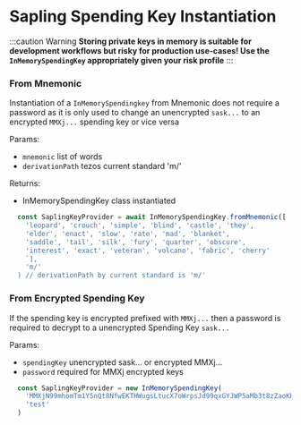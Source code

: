 # Sapling Spending Key Instantiation

:::caution Warning
**Storing private keys in memory is suitable for development workflows but risky for
production use-cases! Use the `InMemorySpendingKey` appropriately given your risk profile**
:::

### From Mnemonic

Instantiation of a `InMemorySpendingkey` from Mnemonic does not require a password as it is only used to change an unencrypted `sask...` to an encrypted `MMXj...` spending key or vice versa

Params:
  - `mnemonic` list of words
  - `derivationPath` tezos current standard 'm/'

Returns: 
  - InMemorySpendingKey class instantiated



```js
  const SaplingKeyProvider = await InMemorySpendingKey.fromMnemonic([
    'leopard', 'crouch', 'simple', 'blind', 'castle', 'they', 
    'elder', 'enact', 'slow', 'rate', 'mad', 'blanket', 
    'saddle', 'tail', 'silk', 'fury', 'quarter', 'obscure', 
    'interest', 'exact', 'veteran', 'volcano', 'fabric', 'cherry'
    `],
    'm/'
  ) // derivationPath by current standard is 'm/'

```

### From Encrypted Spending Key

If the spending key is encrypted prefixed with `MMXj...` then a password is required to decrypt to a unencrypted Spending Key `sask...`

Params: 
  - `spendingKey` unencrypted sask... or encrypted MMXj...
  - `password` required for MMXj encrypted keys

```js
  const SaplingKeyProvider = new InMemorySpendingKey(
    'MMXjN99mhomTm1Y5nQt8NfwEKTHWugsLtucX7oWrpsJd99qxGYJWP5aMb3t8zZaoKHQ898bLu9dwpog71bnjiDZfS9J9hWnTLCGm4fAjKKYeRuwTgCRjSdsP9znCPBUpCvyxeEFvUfamA5URrp8c7AaooAkobLW1PjNh2vjHobtiyNVTEtyTUWTLcjdxaiPbQWs3NaWvcb5Qr6z9MHhKrYNBHmsd9HBeRB2rVnvvL7pMc8f8zqyuXtmAuzMhiqPz3B4BRzuc8a2jkkoL14',
    'test'
  )

```
